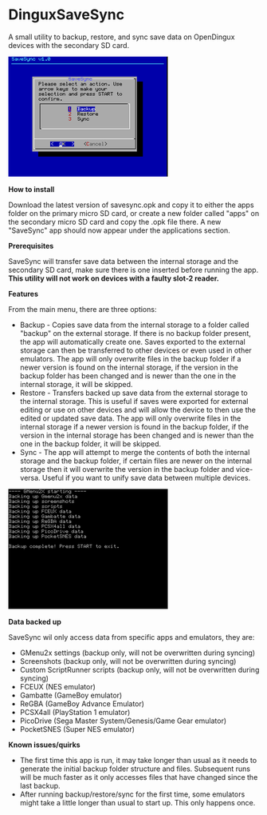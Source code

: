 # DinguxSaveSync
A small utility to backup, restore, and sync save data on OpenDingux devices with the secondary SD card.

![Main menu](/screenshots/screenshot01.png)

**How to install**

Download the latest version of savesync.opk and copy it to either the apps folder on the primary micro SD card, or create a new folder called "apps" on the secondary micro SD card and copy the .opk file there. A new "SaveSync" app should now appear under the applications section.

**Prerequisites**

SaveSync will transfer save data between the internal storage and the secondary SD card, make sure there is one inserted before running the app. **This utility will not work on devices with a faulty slot-2 reader.**

**Features**

From the main menu, there are three options:
- Backup - Copies save data from the internal storage to a folder called "backup" on the external storage. If there is no backup folder present, the app will automatically create one. Saves exported to the external storage can then be transferred to other devices or even used in other emulators. The app will only overwrite files in the backup folder if a newer version is found on the internal storage, if the version in the backup folder has been changed and is newer than the one in the internal storage, it will be skipped.
- Restore - Transfers backed up save data from the external storage to the internal storage. This is useful if saves were exported for external editing or use on other devices and will allow the device to then use the edited or updated save data. The app will only overwrite files in the internal storage if a newer version is found in the backup folder, if the version in the internal storage has been changed and is newer than the one in the backup folder, it will be skipped.
- Sync - The app will attempt to merge the contents of both the internal storage and the backup folder, if certain files are newer on the internal storage then it will overwrite the version in the backup folder and vice-versa. Useful if you want to unify save data between multiple devices.

![BAckup screen](/screenshots/screenshot02.png)

**Data backed up**

SaveSync wil only access data from specific apps and emulators, they are:
- GMenu2x settings (backup only, will not be overwritten during syncing)
- Screenshots (backup only, will not be overwritten during syncing)
- Custom ScriptRunner scripts (backup only, will not be overwritten during syncing)
- FCEUX (NES emulator)
- Gambatte (GameBoy emulator)
- ReGBA (GameBoy Advance Emulator)
- PCSX4all (PlayStation 1 emulator)
- PicoDrive (Sega Master System/Genesis/Game Gear emulator)
- PocketSNES (Super NES emulator)

**Known issues/quirks**
- The first time this app is run, it may take longer than usual as it needs to generate the initial backup folder structure and files. Subsequent runs will be much faster as it only accesses files that have changed since the last backup.
- After running backup/restore/sync for the first time, some emulators might take a little longer than usual to start up. This only happens once.
